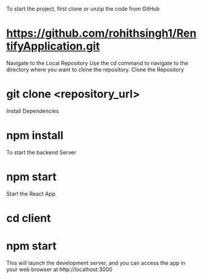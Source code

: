 To start the project, first clone or unzip the code from GitHub

# https://github.com/rohithsingh1/RentifyApplication.git

Navigate to the Local Repository
Use the cd command to navigate to the directory where you want to clone the repository.
Clone the Repository
# git clone <repository_url>

Install Dependencies

# npm install

To start the backend Server

# npm start

Start the React App

# cd client
# npm start

This will launch the development server, and you can access the app in your web browser at http://localhost:3000
